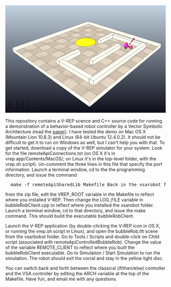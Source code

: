 <img src="vsarobot.png">

This repository contains a V-REP scence and C++ source code for running a
demonstration of a behavior-based robot controller by a Vector Symbolic
Architecture (read the 
<a href="http://home.wlu.edu/~levys/pubs/aaai2013.pdf">paper</a>). I have
tested the demo on Mac OS X (Mountain Lion 10.8.3) and Linux (64-bit Ubuntu
12.4.0.2). It should not be difficult to
get it to run on Windows as well, but I can't help you with that.  To get
started, download a copy of the V-REP simulator for your system. Look for the
file remoteApiConnections.txt (on OS X it's in vrep.app/Contents/MacOS/; on
Linux it's in the top-level folder, with the vrep.sh script). Un-comment the
three lines in this file that specify the port information. Launch a terminal
window, cd to the the programming directory, and issue the command

<pre>
  make -f remoteApiSharedLib_Makefile Back in the vsarobot folder you created
</pre>

from the zip file, edit the VREP_ROOT variable in the Makefile to reflect where
you installed V-REP. Then change the LOG_FILE variable in bubbleRobClient.cpp
to reflect where you installed the vsarobot folder. Launch a terminal window,
cd to that directory, and issue the make command. This should build the
executable bubbleRobClient.

Launch the V-REP application (by double-clicking the V-REP icon in OS X, or
running the vrep.sh script in Linux), and open the bubbleRob.ttt scene from the
vsarbobot folder. Go to Tools / Scripts and double-click on Child script
(associated with remoteApiControlledBubbleRob). Change the value of the
variable REMOTE_CLIENT to reflect where you built the bubbleRobClient
executable. Go to Simulation / Start Simulation to run the simulation. The
robot should exit the corral and stay in the yellow light disc.

You can switch back and forth between the classical (if/then/else) controller and the VSA controller by editing the ARCH variable at the top of the Makefile. Have fun, and email me with any questions.

